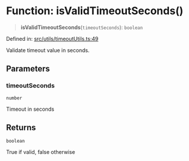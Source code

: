 # Function: isValidTimeoutSeconds()

> **isValidTimeoutSeconds**(`timeoutSeconds`): `boolean`

Defined in: [src/utils/timeoutUtils.ts:49](https://github.com/Nick2bad4u/Uptime-Watcher/blob/3cce0c3b352c8390536ca3c7399ece50a05faf18/src/utils/timeoutUtils.ts#L49)

Validate timeout value in seconds.

## Parameters

### timeoutSeconds

`number`

Timeout in seconds

## Returns

`boolean`

True if valid, false otherwise
